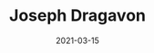---
title: "Joseph Dragavon"
date: "2021-03-15"
description: ""
draft: false
weight: -1

role: "Director"
room: "C123 JSCBB"
email: "joseph.dragavon@colorado.edu"
phone: "(303) 123-4567"
---